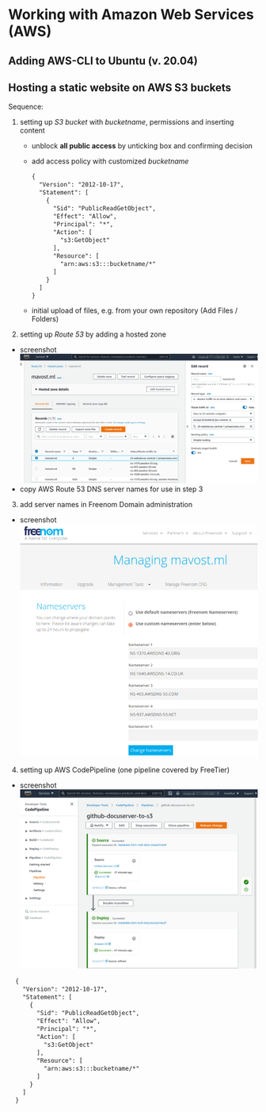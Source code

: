 # Working with Amazon Web Services (AWS)

## Adding AWS-CLI to Ubuntu (v. 20.04)

## Hosting a static website on AWS S3 buckets

Sequence:

1. setting up *S3 bucket* with *bucketname*, permissions and inserting content
    - unblock **all public access** by unticking box and confirming decision
    - add access policy with customized *bucketname*
      ```
      {
        "Version": "2012-10-17",
        "Statement": [
          {
            "Sid": "PublicReadGetObject",
            "Effect": "Allow",
            "Principal": "*",
            "Action": [
              "s3:GetObject"
            ],
            "Resource": [
              "arn:aws:s3:::bucketname/*"
            ]
          }
        ]
      }
      ```

    - initial upload of files, e.g. from your own repository (Add Files / Folders)

2. setting up *Route 53* by adding a hosted zone
  - screenshot  
    ![alt text][img01]
  - copy AWS Route 53 DNS server names for use in step 3

3. add server names in Freenom Domain administration
  - screenshot  
    ![alt text][img02]

4. setting up AWS CodePipeline (one pipeline covered by FreeTier)
  - screenshot  
    ![alt text][img03]

[img01]:  ./Pictures/2021-09-01_AWS_Route53_HostedZoneS3.png "Setting up Route53 hosted zone for website S3 bucket"
[img02]:  ./Pictures/2021-09-01_freenom_DNS.png "Entering AWS Route 53 DNS servers to Freenom Domain Settings"
[img03]:  ./Pictures/2021-09-01_AWS_CodePipeline_GitHub-S3.png "Setup for AWS CodePipeline"

```
  {
    "Version": "2012-10-17",
    "Statement": [
      {
        "Sid": "PublicReadGetObject",
        "Effect": "Allow",
        "Principal": "*",
        "Action": [
          "s3:GetObject"
        ],
        "Resource": [
          "arn:aws:s3:::bucketname/*"
        ]
      }
    ]
  }
```
